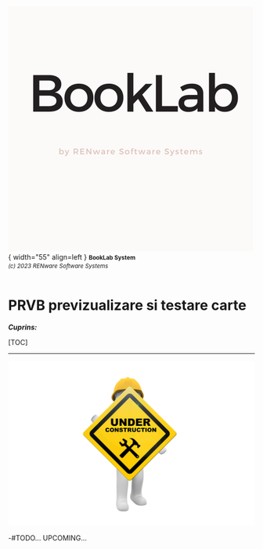 ![booklab_logo](../pictures/booklab_logo.png){ width="55" align=left }
<small markdown>**BookLab System**<br>
*(c) 2023 RENware Software Systems*
</small><br><br>


# PRVB previzualizare si testare carte


***Cuprins:***

[TOC]

***


![wip page](../pictures/under_maintenance.png)

-#TODO... UPCOMING...


